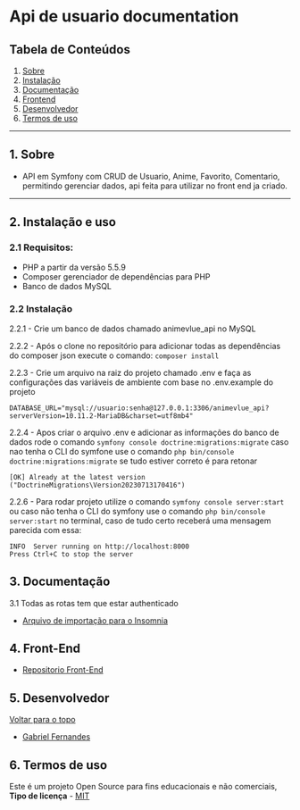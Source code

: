 
# Api de usuario documentation

## Tabela de Conteúdos

1. [Sobre](#sobre)
2. [Instalação](#install)
3. [Documentação](#doc)
4. [Frontend](#frontend)
5. [Desenvolvedor](#devs)
6. [Termos de uso](#terms)


---

<a name="sobre"></a>

## 1. Sobre

- API em Symfony com CRUD de Usuario, Anime, Favorito, Comentario, permitindo gerenciar dados, api feita para utilizar no front end ja criado.

---
<a name="install"></a>

## 2. Instalação e uso

### 2.1 Requisitos:
- PHP a partir da versão 5.5.9
- Composer gerenciador de dependências para PHP
- Banco de dados MySQL

### 2.2 Instalação
2.2.1 - Crie um banco de dados chamado animevlue_api no MySQL

2.2.2 - Após o clone no repositório para adicionar todas as dependências do composer json execute o comando: 
`composer install` 

2.2.3 - Crie um arquivo na raiz do projeto chamado .env e faça as configurações das variáveis de ambiente com base no .env.example do projeto
```
DATABASE_URL="mysql://usuario:senha@127.0.0.1:3306/animevlue_api?serverVersion=10.11.2-MariaDB&charset=utf8mb4"
```

2.2.4 - Apos criar o arquivo .env e adicionar as informações do banco de dados rode o comando `symfony console doctrine:migrations:migrate` caso nao tenha o CLI do symfone use o comando `php bin/console doctrine:migrations:migrate` se tudo estiver correto é para retonar
```
[OK] Already at the latest version ("DoctrineMigrations\Version20230713170416")

```

2.2.6 - Para rodar projeto utilize o comando `symfony console server:start` ou caso não tenha o CLI do symfony use o comando `php bin/console server:start` no terminal, caso de tudo certo receberá uma mensagem parecida com essa:

```
INFO  Server running on http://localhost:8000
Press Ctrl+C to stop the server
```

<a name="doc"></a>

## 3. Documentação
3.1 Todas as rotas tem que estar authenticado
- <a name="insomina" href="https://drive.google.com/file/d/1Sv83ktRRqDbtTldyXm03xGAvItkVIVQE/view?usp=sharing" target="_blank">Arquivo de importação para o Insomnia</a>

<a name="frontend"></a>

## 4. Front-End
- <a name="Repositorio Front-End" href="https://github.com/gabriellfernandes/" target="_blank">Repositorio Front-End</a>

<a name="devs"></a>

## 5. Desenvolvedor

[ Voltar para o topo ](#tabela-de-conteúdos)

- <a name="Gabriel-Fernandes" href="https://www.linkedin.com/in/gabriel-lima-fernandes/" target="_blank">Gabriel Fernandes</a>

<a name="terms"></a>

## 6. Termos de uso

Este é um projeto Open Source para fins educacionais e não comerciais, **Tipo de licença** - <a name="mit" href="https://opensource.org/licenses/MIT" target="_blank">MIT</a>
